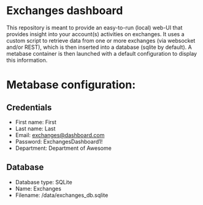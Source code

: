 # Exchanges dashboard

This repository is meant to provide an easy-to-run (local) web-UI that provides insight into your account(s) activities on exchanges. It uses a custom script to retrieve data from one or more exchanges (via websocket and/or REST), which is then inserted into a database (sqlite by default). A metabase container is then launched with a default configuration to display this information.

# Metabase configuration:

## Credentials
* First name: First
* Last name: Last
* Email: exchanges@dashboard.com
* Password: ExchangesDashboard1!
* Department: Department of Awesome

## Database
* Database type: SQLite
* Name: Exchanges
* Filename: /data/exchanges_db.sqlite